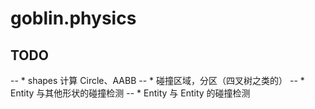 # goblin.physics

## TODO
-- * shapes 计算 Circle、AABB
-- * 碰撞区域，分区（四叉树之类的）
-- * Entity 与其他形状的碰撞检测
-- * Entity 与 Entity 的碰撞检测
